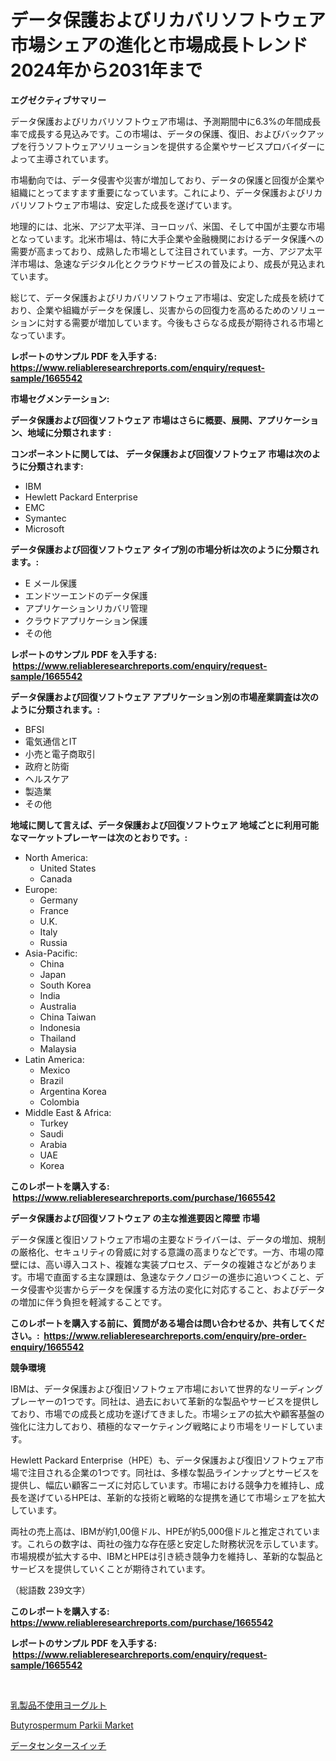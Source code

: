 <p><h1>データ保護およびリカバリソフトウェア市場シェアの進化と市場成長トレンド2024年から2031年まで</h1></p><p><strong>エグゼクティブサマリー</strong></p>
<p><p>データ保護およびリカバリソフトウェア市場は、予測期間中に6.3%の年間成長率で成長する見込みです。この市場は、データの保護、復旧、およびバックアップを行うソフトウェアソリューションを提供する企業やサービスプロバイダーによって主導されています。</p><p>市場動向では、データ侵害や災害が増加しており、データの保護と回復が企業や組織にとってますます重要になっています。これにより、データ保護およびリカバリソフトウェア市場は、安定した成長を遂げています。</p><p>地理的には、北米、アジア太平洋、ヨーロッパ、米国、そして中国が主要な市場となっています。北米市場は、特に大手企業や金融機関におけるデータ保護への需要が高まっており、成熟した市場として注目されています。一方、アジア太平洋市場は、急速なデジタル化とクラウドサービスの普及により、成長が見込まれています。</p><p>総じて、データ保護およびリカバリソフトウェア市場は、安定した成長を続けており、企業や組織がデータを保護し、災害からの回復力を高めるためのソリューションに対する需要が増加しています。今後もさらなる成長が期待される市場となっています。</p></p>
<p><strong>レポートのサンプル PDF を入手する: <a href="https://www.reliableresearchreports.com/enquiry/request-sample/1665542">https://www.reliableresearchreports.com/enquiry/request-sample/1665542</a></strong></p>
<p><strong>市場セグメンテーション:</strong></p>
<p><strong> データ保護および回復ソフトウェア 市場はさらに概要、展開、アプリケーション、地域に分類されます :</strong></p>
<p><strong>コンポーネントに関しては、 データ保護および回復ソフトウェア 市場は次のように分類されます: &nbsp;</strong></p>
<p><ul><li>IBM</li><li>Hewlett Packard Enterprise</li><li>EMC</li><li>Symantec</li><li>Microsoft</li></ul></p>
<p><strong> データ保護および回復ソフトウェア タイプ別の市場分析は次のように分類されます。:</strong></p>
<p><ul><li>E メール保護</li><li>エンドツーエンドのデータ保護</li><li>アプリケーションリカバリ管理</li><li>クラウドアプリケーション保護</li><li>その他</li></ul></p>
<p><strong>レポートのサンプル PDF を入手する: &nbsp;<a href="https://www.reliableresearchreports.com/enquiry/request-sample/1665542">https://www.reliableresearchreports.com/enquiry/request-sample/1665542</a></strong></p>
<p><strong> データ保護および回復ソフトウェア アプリケーション別の市場産業調査は次のように分類されます。:</strong></p>
<p><ul><li>BFSI</li><li>電気通信とIT</li><li>小売と電子商取引</li><li>政府と防衛</li><li>ヘルスケア</li><li>製造業</li><li>その他</li></ul></p>
<p><strong>地域に関して言えば、データ保護および回復ソフトウェア 地域ごとに利用可能なマーケットプレーヤーは次のとおりです。:</strong></p>
<p><ul>
    <li>
        North America:
        <ul>
            <li>United States</li>
            <li>Canada</li>
        </ul>
    </li>
    <li>
        Europe:
        <ul>
            <li>Germany</li>
            <li>France</li>
            <li>U.K.</li>
            <li>Italy</li>
            <li>Russia</li>
        </ul>
    </li>
    <li>
        Asia-Pacific:
        <ul>
            <li>China</li>
            <li>Japan</li>
            <li>South Korea</li>
            <li>India</li>
            <li>Australia</li>
            <li>China Taiwan</li>
            <li>Indonesia</li>
            <li>Thailand</li>
            <li>Malaysia</li>
        </ul>
    </li>
    <li>
        Latin America:
        <ul>
            <li>Mexico</li>
            <li>Brazil</li>
            <li>Argentina Korea</li>
            <li>Colombia</li>
        </ul>
    </li>
    <li>
        Middle East & Africa:
        <ul>
            <li>Turkey</li>
            <li>Saudi</li>
            <li>Arabia</li>
            <li>UAE</li>
            <li>Korea</li>
        </ul>
    </li>
    </ul></p>
<p><strong>このレポートを購入する: &nbsp;<a href="https://www.reliableresearchreports.com/purchase/1665542">https://www.reliableresearchreports.com/purchase/1665542</a></strong></p>
<p><strong>データ保護および回復ソフトウェア の主な推進要因と障壁 市場</strong></p>
<p><p>データ保護と復旧ソフトウェア市場の主要なドライバーは、データの増加、規制の厳格化、セキュリティの脅威に対する意識の高まりなどです。一方、市場の障壁には、高い導入コスト、複雑な実装プロセス、データの複雑さなどがあります。市場で直面する主な課題は、急速なテクノロジーの進歩に追いつくこと、データ侵害や災害からデータを保護する方法の変化に対応すること、およびデータの増加に伴う負担を軽減することです。</p></p>
<p><strong>このレポートを購入する前に、質問がある場合は問い合わせるか、共有してください。:&nbsp; <a href="https://www.reliableresearchreports.com/enquiry/pre-order-enquiry/1665542">https://www.reliableresearchreports.com/enquiry/pre-order-enquiry/1665542</a></strong></p>
<p><strong>競争環境</strong></p>
<p><p>IBMは、データ保護および復旧ソフトウェア市場において世界的なリーディングプレーヤーの1つです。同社は、過去において革新的な製品やサービスを提供しており、市場での成長と成功を遂げてきました。市場シェアの拡大や顧客基盤の強化に注力しており、積極的なマーケティング戦略により市場をリードしています。</p><p>Hewlett Packard Enterprise（HPE）も、データ保護および復旧ソフトウェア市場で注目される企業の1つです。同社は、多様な製品ラインナップとサービスを提供し、幅広い顧客ニーズに対応しています。市場における競争力を維持し、成長を遂げているHPEは、革新的な技術と戦略的な提携を通じて市場シェアを拡大しています。</p><p>両社の売上高は、IBMが約1,00億ドル、HPEが約5,000億ドルと推定されています。これらの数字は、両社の強力な存在感と安定した財務状況を示しています。市場規模が拡大する中、IBMとHPEは引き続き競争力を維持し、革新的な製品とサービスを提供していくことが期待されています。</p><p>（総語数 239文字）</p></p>
<p><strong>このレポートを購入する: &nbsp; <a href="https://www.reliableresearchreports.com/purchase/1665542">https://www.reliableresearchreports.com/purchase/1665542</a></strong></p>
<p><strong>レポートのサンプル PDF を入手する: &nbsp;<a href="https://www.reliableresearchreports.com/enquiry/request-sample/1665542">https://www.reliableresearchreports.com/enquiry/request-sample/1665542</a></strong><strong></strong></p>
<p>&nbsp;</p>
<p><p><a href="https://github.com/laurenreichert/Market-Research-Report-List-1/blob/main/753457714796.md">乳製品不使用ヨーグルト</a></p><p><a href="https://metal-farmhouse-e95.notion.site/Butyrospermum-Parkii-Market-Insights-Market-Players-and-Forecast-Till-2031-97d8326fecd34c1f9386fb605ee89779">Butyrospermum Parkii Market</a></p><p><a href="https://github.com/RodHoppe07/Market-Research-Report-List-1/blob/main/562095014797.md">データセンタースイッチ</a></p></p>